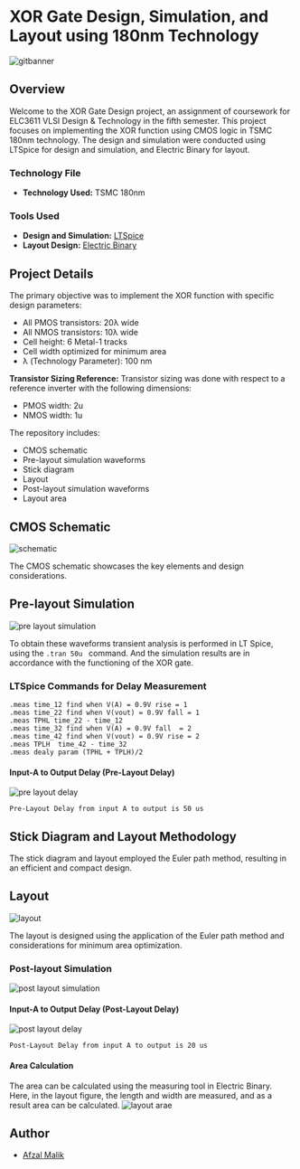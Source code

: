 
# XOR Gate Design, Simulation, and Layout using 180nm Technology

![gitbanner](https://github.com/afzalamu/XOR-gate-design-simulation-and-layout-using-180nm-Technology-LTSpice-ElectricBinary/assets/124300839/8f0f9e83-cb62-49a0-a426-4d987972415b)


## Overview

Welcome to the XOR Gate Design project, an assignment of coursework for ELC3611 VLSI Design & Technology in the fifth semester. This project focuses on implementing the XOR function using CMOS logic in TSMC 180nm technology. The design and simulation were conducted using LTSpice for design and simulation, and Electric Binary for layout.

### Technology File

- **Technology Used:** TSMC 180nm

### Tools Used

- **Design and Simulation:** [LTSpice](link-to-ltspice)
- **Layout Design:** [Electric Binary](link-to-electric)

## Project Details

The primary objective was to implement the XOR function with specific design parameters:
- All PMOS transistors: 20λ wide
- All NMOS transistors: 10λ wide
- Cell height: 6 Metal-1 tracks
- Cell width optimized for minimum area
- λ (Technology Parameter): 100 nm

**Transistor Sizing Reference:**
Transistor sizing was done with respect to a reference inverter with the following dimensions:
- PMOS width: 2u
- NMOS width: 1u

The repository includes:
- CMOS schematic
- Pre-layout simulation waveforms
- Stick diagram
- Layout
- Post-layout simulation waveforms
- Layout area

## CMOS Schematic

![schematic](https://github.com/afzalamu/XOR-gate-design-simulation-and-layout-using-180nm-Technology-LTSpice-ElectricBinary/assets/124300839/73d710a3-9cf4-4688-bc3d-e2235f1bf48d)


The CMOS schematic showcases the key elements and design considerations.


## Pre-layout Simulation

![pre layout simulation](https://github.com/afzalamu/XOR-gate-design-simulation-and-layout-using-180nm-Technology-LTSpice-ElectricBinary/assets/124300839/bb31f323-4a69-48f2-9ac5-3ce923bae373)

To obtain these waveforms transient analysis is performed in LT Spice, using the ```.tran 50u ``` command.
And the simulation results are in accordance with the functioning of the XOR gate.

### LTSpice Commands for Delay Measurement

```plaintext
.meas time_12 find when V(A) = 0.9V rise = 1
.meas time_22 find when V(vout) = 0.9V fall = 1
.meas TPHL time_22 - time_12
.meas time_32 find when V(A) = 0.9V fall  = 2
.meas time_42 find when V(vout) = 0.9V rise = 2
.meas TPLH  time_42 - time_32
.meas dealy param (TPHL + TPLH)/2
```
#### Input-A to Output Delay (Pre-Layout Delay)
![pre layout delay](https://github.com/afzalamu/XOR-gate-design-simulation-and-layout-using-180nm-Technology-LTSpice-ElectricBinary/assets/124300839/bb832be1-331b-4841-8d72-90b278adb3e9)

``` Pre-Layout Delay from input A to output is 50 us ```

## Stick Diagram and Layout Methodology

The stick diagram and layout employed the Euler path method, resulting in an efficient and compact design.

## Layout

![layout](https://github.com/afzalamu/XOR-gate-design-simulation-and-layout-using-180nm-Technology-LTSpice-ElectricBinary/assets/124300839/27e61e73-5a21-4b1d-92f3-db1f002ef2d5)

The layout is designed using the application of the Euler path method and considerations for minimum area optimization.

### Post-layout Simulation

![post layout simulation](https://github.com/afzalamu/XOR-gate-design-simulation-and-layout-using-180nm-Technology-LTSpice-ElectricBinary/assets/124300839/6eb563ad-782c-4bb8-b892-eeff43407b59)


#### Input-A to Output Delay (Post-Layout Delay)
![post layout delay](https://github.com/afzalamu/XOR-gate-design-simulation-and-layout-using-180nm-Technology-LTSpice-ElectricBinary/assets/124300839/114e2a07-c251-4544-9df1-829af7b52194)

``` Post-Layout Delay from input A to output is 20 us ```

#### Area Calculation

The area  can be calculated using the measuring tool in Electric Binary.
Here, in the layout figure, the length and width are measured, and as a result area can be calculated.
![layout arae](https://github.com/afzalamu/XOR-gate-design-simulation-and-layout-using-180nm-Technology-LTSpice-ElectricBinary/assets/124300839/04dca9e9-1a4c-4aa9-b55d-3aa1dbf38e32)

## Author

- [Afzal Malik](https://github.com/afzalamu)

